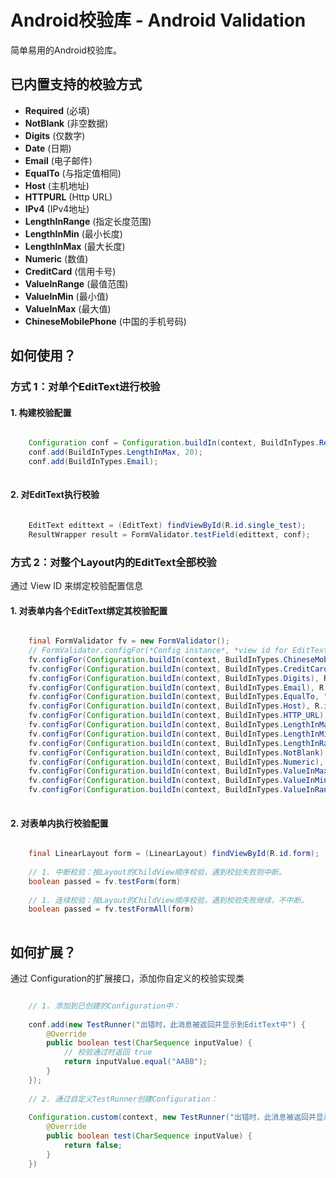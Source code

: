 # Android校验库 - Android Validation

简单易用的Android校验库。

## 已内置支持的校验方式

* **Required** (必填)
* **NotBlank** (非空数据)
* **Digits** (仅数字)
* **Date** (日期)
* **Email** (电子邮件)
* **EqualTo** (与指定值相同)
* **Host** (主机地址)
* **HTTPURL** (Http URL)
* **IPv4** (IPv4地址)
* **LengthInRange** (指定长度范围)
* **LengthInMin** (最小长度)
* **LengthInMax** (最大长度)
* **Numeric** (数值)
* **CreditCard** (信用卡号)
* **ValueInRange** (最值范围)
* **ValueInMin** (最小值)
* **ValueInMax** (最大值)
* **ChineseMobilePhone** (中国的手机号码)

## 如何使用？

### 方式 1：对单个EditText进行校验

#### 1. 构建校验配置

```java

    Configuration conf = Configuration.buildIn(context, BuildInTypes.Required, "必填选项！");
    conf.add(BuildInTypes.LengthInMax, 20);
    conf.add(BuildInTypes.Email);
    
```

#### 2. 对EditText执行校验

```java

    EditText edittext = (EditText) findViewById(R.id.single_test);
    ResultWrapper result = FormValidator.testField(edittext, conf);

```

### 方式 2：对整个Layout内的EditText全部校验

通过 View ID 来绑定校验配置信息

#### 1. 对表单内各个EditText绑定其校验配置

```java

    final FormValidator fv = new FormValidator();
    // FormValidator.configFor(*Config instance*, *view id for EditText*)
    fv.configFor(Configuration.buildIn(context, BuildInTypes.ChineseMobilePhone), R.id.form_field_1);
    fv.configFor(Configuration.buildIn(context, BuildInTypes.CreditCard), R.id.form_field_2);
    fv.configFor(Configuration.buildIn(context, BuildInTypes.Digits), R.id.form_field_3);
    fv.configFor(Configuration.buildIn(context, BuildInTypes.Email), R.id.form_field_4);
    fv.configFor(Configuration.buildIn(context, BuildInTypes.EqualTo, "chenyoca"), R.id.form_field_5);
    fv.configFor(Configuration.buildIn(context, BuildInTypes.Host), R.id.form_field_6);
    fv.configFor(Configuration.buildIn(context, BuildInTypes.HTTP_URL), R.id.form_field_7);
    fv.configFor(Configuration.buildIn(context, BuildInTypes.LengthInMax, 5), R.id.form_field_8);
    fv.configFor(Configuration.buildIn(context, BuildInTypes.LengthInMin, 4), R.id.form_field_9);
    fv.configFor(Configuration.buildIn(context, BuildInTypes.LengthInRange, 4,8), R.id.form_field_10);
    fv.configFor(Configuration.buildIn(context, BuildInTypes.NotBlank), R.id.form_field_11);
    fv.configFor(Configuration.buildIn(context, BuildInTypes.Numeric), R.id.form_field_12);
    fv.configFor(Configuration.buildIn(context, BuildInTypes.ValueInMax, 100), R.id.form_field_13);
    fv.configFor(Configuration.buildIn(context, BuildInTypes.ValueInMin, 20.0), R.id.form_field_14);
    fv.configFor(Configuration.buildIn(context, BuildInTypes.ValueInRange, 18, 30), R.id.form_field_15);
        
```

#### 2. 对表单内执行校验配置

```java

    final LinearLayout form = (LinearLayout) findViewById(R.id.form);
    
    // 1. 中断校验：按Layout的ChildView顺序校验，遇到校验失败则中断。
    boolean passed = fv.testForm(form)
    
    // 1. 连续校验：按Layout的ChildView顺序校验，遇到校验失败继续，不中断。
    boolean passed = fv.testFormAll(form)
    
```

## 如何扩展？

通过 Configuration的扩展接口，添加你自定义的校验实现类

```java

    // 1. 添加到已创建的Configuration中：
    
    conf.add(new TestRunner("出错时，此消息被返回并显示到EditText中") {
        @Override
        public boolean test(CharSequence inputValue) {
            // 校验通过时返回 true
            return inputValue.equal("AABB");
        }
    });
    
    // 2. 通过自定义TestRunner创建Configuration：
    
    Configuration.custom(context, new TestRunner("出错时，此消息被返回并显示到EditText中") {
        @Override
        public boolean test(CharSequence inputValue) {
            return false;
        }
    })


```